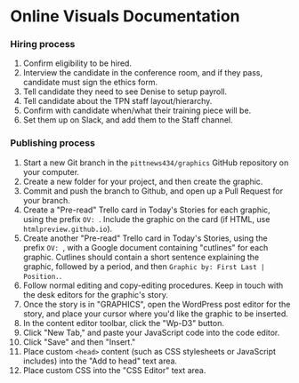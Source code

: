 # Online Visuals Documentation

### Hiring process

1. Confirm eligibility to be hired.
1. Interview the candidate in the conference room, and if they pass,
   candidate must sign the ethics form.
1. Tell candidate they need to see Denise to setup payroll.
1. Tell candidate about the TPN staff layout/hierarchy.
1. Confirm with candidate when/what their training piece will be.
1. Set them up on Slack, and add them to the Staff channel.

### Publishing process

1. Start a new Git branch in the `pittnews434/graphics` GitHub
   repository on your computer.
1. Create a new folder for your project, and then create the graphic.
1. Commit and push the branch to Github, and open up a Pull Request for
   your branch.
1. Create a "Pre-read" Trello card in Today's Stories for each graphic, using the
   prefix `OV: `. Include the graphic on the card (if HTML, use
`htmlpreview.github.io`).
1. Create another "Pre-read" Trello card in Today's Stories, using the
   prefix `OV: `, with a Google document containing "cutlines" for each graphic.
   Cutlines should contain a short sentence explaining the graphic,
followed by a period, and then `Graphic by: First Last | Position.`.
1. Follow normal editing and copy-editing procedures. Keep in touch with
   the desk editors for the graphic's story.
1. Once the story is in "GRAPHICS", open the WordPress post editor for the story, and
   place your cursor where you'd like the graphic to be inserted.
1. In the content editor toolbar, click the "Wp-D3" button.
1. Click "New Tab," and paste your JavaScript code into the code editor.
1. Click "Save" and then "Insert."
1. Place custom `<head>` content (such as CSS stylesheets or JavaScript
   includes) into the "Add to head" text area.
1. Place custom CSS into the "CSS Editor" text area.

